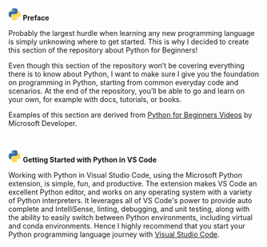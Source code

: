 <p float="left">
  <img src="/py.gif" width="25" 
<p>       
<b> Preface </b> </p> 
</p>     

Probably the largest hurdle when learning any new programming language is simply unknowing where to get started. This is why I decided to create this section of the repository about Python for Beginners!

Even though this section of the repository won’t be covering everything there is to know about Python, I want to make sure I give you the foundation on programming in Python, starting from common everyday code and scenarios. At the end of the repository, you’ll be able to go and learn on your own, for example with docs, tutorials, or books.

Examples of this section are derived from <a href="https://www.youtube.com/playlist?list=PLlrxD0HtieHhS8VzuMCfQD4uJ9yne1mE6">Python for Beginners Videos</a> by Microsoft Developer.

<br>

<p float="left">
  <img src="/py.gif" width="25" 
<p>       
<b>Getting Started with Python in VS Code</b> </p> 
</p>     

Working with Python in Visual Studio Code, using the Microsoft Python extension, is simple, fun, and productive. The extension makes VS Code an excellent Python editor, and works on any operating system with a variety of Python interpreters. It leverages all of VS Code's power to provide auto complete and IntelliSense, linting, debugging, and unit testing, along with the ability to easily switch between Python environments, including virtual and conda environments. Hence I highly recommend that you start your Python programming language journey with [Visual Studio Code](https://code.visualstudio.com/docs/python/python-tutorial).
